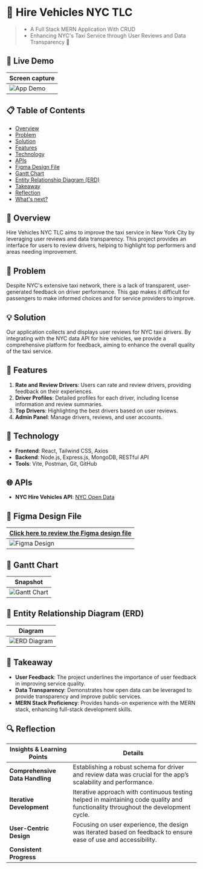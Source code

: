 # 🚕 Hire Vehicles NYC TLC

> - A Full Stack MERN Application With CRUD
> - Enhancing NYC's Taxi Service through User Reviews and Data Transparency 🗽

## 🌟 Live Demo

| Screen capture                                           |
| -------------------------------------------------------- |
| ![App Demo](https://via.placeholder.com/800x400.png?text=Demo+Coming+Soon) |

## 📋 Table of Contents

- [Overview](#overview)
- [Problem](#problem)
- [Solution](#solution)
- [Features](#features)
- [Technology](#technology)
- [APIs](#apis)
- [Figma Design File](#figma-design-file)
- [Gantt Chart](#gantt-chart)
- [Entity Relationship Diagram (ERD)](#entity-relationship-diagram-erd)
- [Takeaway](#takeaway)
- [Reflection](#reflection)
- [What's next?](#whats-next)

## 📖 Overview

Hire Vehicles NYC TLC aims to improve the taxi service in New York City by leveraging user reviews and data transparency. This project provides an interface for users to review drivers, helping to highlight top performers and areas needing improvement.

## 🛑 Problem

Despite NYC's extensive taxi network, there is a lack of transparent, user-generated feedback on driver performance. This gap makes it difficult for passengers to make informed choices and for service providers to improve.

## 💡 Solution

Our application collects and displays user reviews for NYC taxi drivers. By integrating with the NYC data API for hire vehicles, we provide a comprehensive platform for feedback, aiming to enhance the overall quality of the taxi service.

## 🌟 Features

1. **Rate and Review Drivers**: Users can rate and review drivers, providing feedback on their experiences.
2. **Driver Profiles**: Detailed profiles for each driver, including license information and review summaries.
3. **Top Drivers**: Highlighting the best drivers based on user reviews.
4. **Admin Panel**: Manage drivers, reviews, and user accounts.

## 🚀 Technology

- **Frontend**: React, Tailwind CSS, Axios
- **Backend**: Node.js, Express.js, MongoDB, RESTful API
- **Tools**: Vite, Postman, Git, GitHub

## 🌐 APIs

- **NYC Hire Vehicles API**: [NYC Open Data](https://data.cityofnewyork.us/resource/8wbx-tsch.json)

## 🎨 Figma Design File

| [Click here to review the Figma design file](https://www.figma.com/proto/IjceSS9JCBiT4Cjb99g9oh/Per-Scholar-Mock-Up) |
| ------------------------------------------------------------------------------- |
| ![Figma Design](https://via.placeholder.com/800x400.png?text=Figma+Design+Preview) |

## 📅 Gantt Chart

| Snapshot                                              |
| ----------------------------------------------------- |
| ![Gantt Chart](sandbox:/mnt/data/gantt_chart_updated.png) |

## 🔗 Entity Relationship Diagram (ERD)

| Diagram                                                |
| ----------------------------------------------------- |
| ![ERD Diagram](sandbox:/mnt/data/erd_diagram_table.png) |

## 📝 Takeaway

- **User Feedback**: The project underlines the importance of user feedback in improving service quality.
- **Data Transparency**: Demonstrates how open data can be leveraged to provide transparency and improve public services.
- **MERN Stack Proficiency**: Provides hands-on experience with the MERN stack, enhancing full-stack development skills.

## 🔍 Reflection

| Insights & Learning Points        | Details                                                                                                                                                                                                                                                                   |
| ----------------------------------| -------------------------------------------------------------------------------------------------------------------------------------------------------------------------------------------------------------------------------------------------------------------------- |
| **Comprehensive Data Handling**   | Establishing a robust schema for driver and review data was crucial for the app’s scalability and performance.                                                                                                                                                            |
| **Iterative Development**         | Iterative approach with continuous testing helped in maintaining code quality and functionality throughout the development cycle.                                                                                                                                          |
| **User-Centric Design**           | Focusing on user experience, the design was iterated based on feedback to ensure ease of use and accessibility.                                                                                                                                                            |
| **Consistent Progress**

